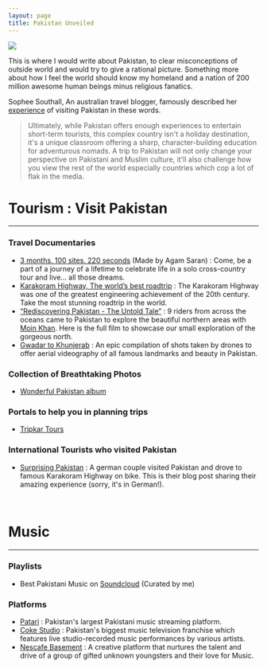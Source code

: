 ```yaml
---
layout: page
title: Pakistan Unveiled
---
```


<div class="text-center">
  <img src="{{ site.baseurl }}/img/blog/pakistan-mypassion-cover.jpg" />
</div>

This is where I would write about Pakistan, to clear misconceptions of outside world and would try to give a rational picture. Something more about how I feel the world should know my homeland and a nation of 200 million awesome human beings minus religious fanatics. 

Sophee Southall, An australian travel blogger, famously described her [experience](http://sopheesmiles.com/2015/08/22/pakistan-unveiled/) of visiting Pakistan in these words.

> Ultimately, while Pakistan offers enough experiences to entertain short-term tourists, this complex country isn't a holiday destination, it's a unique classroom offering a sharp, character-building education for adventurous nomads. A trip to Pakistan will not only change your perspective on Pakistani and Muslim culture, it'll also challenge how you view the rest of the world especially countries which cop a lot of flak in the media.

# Tourism : Visit Pakistan
---

### Travel Documentaries

  - [3 months. 100 sites. 220 seconds](https://www.facebook.com/itsagam/posts/10209048073138760) (Made by Agam Saran) : Come, be a part of a journey of a lifetime to celebrate life in a solo cross-country tour and live... all those dreams. 
  - [Karakoram Highway, The world’s best roadtrip](http://unusualtraveler.com/karakoram-highway/) : The Karakoram Highway was one of the greatest engineering achievement of the 20th century. Take the most stunning roadtrip in the world.
  - [“Rediscovering Pakistan - The Untold Tale”](https://vimeo.com/119388524) : 9 riders from across the oceans came to Pakistan to explore the beautiful northern areas with [Moin Khan](http://www.adifferentagenda.com). Here is the full film to showcase our small exploration of the gorgeous north.
  - [Gwadar to Khunjerab](https://www.facebook.com/MyPakistanIsGreat/videos/605748266253501/) : An epic compilation of shots taken by drones to offer aerial videography of all famous landmarks and beauty in Pakistan.
  
### Collection of Breathtaking Photos 

  - [Wonderful Pakistan album](https://www.facebook.com/media/set/?set=a.370615079670914.85280.143997832332641&type=3)

### Portals to help you in planning trips

  - [Tripkar Tours](http://tripkar.com/tours/) 

### International Tourists who visited Pakistan

  - [Surprising Pakistan](http://einspurig-reisen.de/?p=6258) : A german couple visited Pakistan and drove to famous Karakoram Highway on bike. This is their blog post sharing their amazing experience (sorry, it's in German!). 



<br>

# Music 
---

### Playlists

- Best Pakistani Music on [Soundcloud](https://soundcloud.com/wahibhaq/sets/best-pakistani-music) (Curated by me)

### Platforms

- [Patari](http://patari.pk) : Pakistan's largest Pakistani music streaming platform.
- [Coke Studio](www.cokestudio.com.pk/) : Pakistan's biggest music television franchise which features live studio-recorded music performances by various artists.
- [Nescafe Basement](https://www.nescafebasement.pk/) : A creative platform that nurtures the talent and drive of a group of gifted unknown youngsters and their love for Music.


